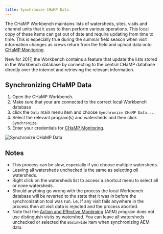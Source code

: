 ```yaml
---
title: Synchronize CHaMP Data
---
```


The CHaMP Workbench maintains lists of watersheds, sites, visits and channel units that it uses to then perform various operations. This local copy of these items can get out of date and require updating from time to time. This is especially true during the summar field season when visit information changes as crews return from the field and upload data onto [CHaMP Monitoring](http://champmonitoring.org).

New for 2017, the Workbench contains a feature that update the lists stored in the Workbench database by connecting to the central CHaMP database directly over the internet and retrieving the relevant information.

## Synchronizing CHaMP Data

1. Open the CHaMP Workbench.
1. Make sure that your are connected to the correct local Workbench database
1. click the `Data` main menu item and choose `Synchronize CHaMP Data...`.
1. Select the relevant program(s) and watersheds and then click `Synchronize`.
1. Enter your credentials for [CHaMP Monitoring](http://champmonitoring.org).

![Synchronize CHaMP Data](/assets/images/sync/sync.png)

## Notes

* This process can be slow, especially if you choose multiple watersheds.
* Leaving all watersheds unchecked is the same as selecting *all* watersheds.
* Right click on the watersheds list to access a shortcut menu to select all or none watersheds.
* Should anything go wrong with the process the local Workbench database will be reverted to the state that it was in before the synchronization tool was run. i.e. If any visit fails anywhere in the process then all visit data is rejected and the process aborted.
* Note that the [Action and Effective Montiroing](http://aemonitoring.org) (AEM) program does not use distinguish visits by watershed. You can leave all watersheds unchecked or selected the `Basinwide` item when synchronizing AEM data.

